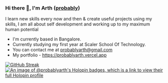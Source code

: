 ### Hi there 👋, I'm Arth ([probably](https://linkedin.com/in/probablyarth))
I learn new skills every now and then & create useful projects using my skills, I am all about self development and working up to my maximum human potential


- I'm currently based in Bangalore.
- Currently studying my first year at Scaler School Of Technology.
- You can contact me at probablyarth@gmail.com
- My portfolio - https://probablyarth.vercel.app

[![GitHub Streak](https://streak-stats.demolab.com?user=probablyarth&theme=dark&hide_border=true&background=1B1B1B&stroke=FFFFFF&fire=FFFFFF&ring=FFFFFF&dates=C1C1C1&currStreakLabel=E2E2E2&currStreakNum=FFFFFF)](https://git.io/streak-stats)
[![An image of @probablyarth's Holopin badges, which is a link to view their full Holopin profile](https://holopin.me/probablyarth)](https://holopin.io/@probablyarth)
